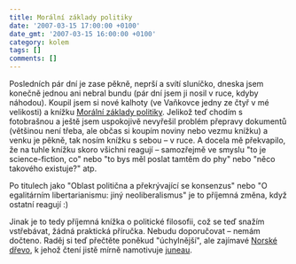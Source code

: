 ```yaml
---
title: Morální základy politiky
date: '2007-03-15 17:00:00 +0100'
date_gmt: '2007-03-15 16:00:00 +0100'
category: kolem
tags: []
comments: []
---
```

<p>Posledních pár dní je zase pěkně, neprší a svítí sluníčko, dneska jsem konečně jednou ani nebral bundu (pár dní jsem ji nosil v ruce, kdyby náhodou). Koupil jsem si nové kalhoty (ve Vaňkovce jedny ze čtyř v mé velikosti) a knížku <a href="https://www.kosmas.cz/knihy/108367/moralni-zaklady-politiky/">Morální základy politiky</a>. Jelikož teď chodím s fotobrašnou a ještě jsem uspokojivě nevyřešil problém přepravy dokumentů (většinou není třeba, ale občas si koupím noviny nebo vezmu knížku) a venku je pěkně, tak nosím knížku s sebou &ndash; v ruce. A docela mě překvapilo, že na tuhle knížku skoro všichni reagují &ndash; samozřejmě ve smyslu "to je science-fiction, co" nebo "to bys měl poslat tamtěm do phy" nebo "něco takového existuje?" atp.</p>
<p>Po titulech jako "Oblast politična a překrývající se konsenzus" nebo "O egalitárním libertarianismu: jiný neoliberalismus" je to příjemná změna, když ostatní reagují :)</p>
<p>Jinak je to tedy příjemná knížka o politické filosofii, což se teď snažím vstřebávat, žádná praktická příručka. Nebudu doporučovat &ndash; nemám dočteno. Raděj si teď přečtěte poněkud "úchylnější", ale zajímavé <a href="https://www.kosmas.cz/knihy/103927/norske-drevo/">Norské dřevo</a>, k jehož čtení jistě mírně namotivuje <a href="https://reality-show.net/?text=677-i-once-had-a-girl-or-should-i-say-she-once-had-me">juneau</a>.</p>
